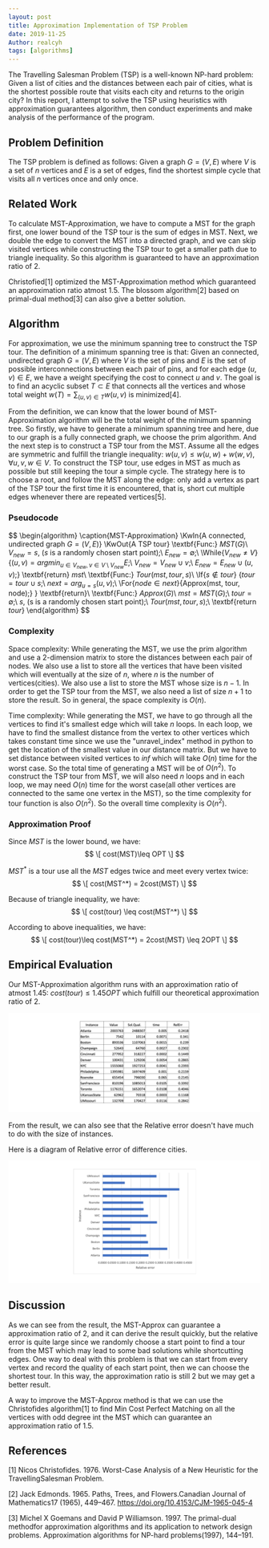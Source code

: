 ```yaml
---
layout: post
title: Approximation Implementation of TSP Problem
date: 2019-11-25
Author: realcyh
tags: [algorithms]
---
```


The Travelling Salesman Problem (TSP) is a well-known NP-hard problem: Given a list of cities and the distances between each pair of cities, what is the shortest possible route that visits each city and returns to the origin city? 
In this report, I attempt to solve the TSP using heuristics with approximation guarantees algorithm, then conduct experiments and make analysis of the performance of the program. 

## Problem Definition
The TSP problem is defined as follows: Given a graph $G=(V,E)$ where $V$ is a set of $n$ vertices and $E$ is a set of edges, find the shortest simple cycle that visits all $n$ vertices once and only once.

## Related Work
To calculate MST-Approximation, we have to compute a MST for the graph first, one lower bound of the TSP tour is the sum of edges in MST. Next, we double the edge to convert the MST into a directed graph, and we can skip visited vertices while constructing the TSP tour to get a smaller path due to triangle inequality. So this algorithm is guaranteed to have an approximation ratio of 2.

Christofied[1] optimized the MST-Approximation method which guaranteed an approximation ratio atmost 1.5. The blossom algorithm[2] based on primal-dual method[3] can also give a better solution.

## Algorithm
For approximation, we use the minimum spanning tree to construct the TSP tour. The definition of a minimum spanning tree is that: Given an connected, undirected graph $G = (V,E)$ where $V$ is the set of pins and $E$ is the set of possible interconnections between each pair of pins, and for each edge $(u,v)\in E$, we have a weight specifying the cost to connect $u$ and $v$. The goal is to find an acyclic subset $T\subset E$ that connects all the vertices and whose total weight $w(T) = \sum_{(u,v)\in T} w(u,v)$ is minimized[4].

From the definition, we can know that the lower bound of MST-Approximation algorithm will be the total weight of the minimum spanning tree. So firstly, we have to generate a minimum spanning tree and here, due to our graph is a fully connected graph, we choose the prim algorithm. And the next step is to construct a TSP tour from the MST. Assume all the edges are symmetric and fulfill the triangle inequality: $w(u,v)\leq w(u,w)+w(w,v), \forall u,v,w\in V$. To construct the TSP tour, use edges in MST as much as possible but still keeping the tour a simple cycle. The strategy here is to choose a root, and follow the MST along the edge: only add a vertex as part of the TSP tour the first time it is encountered, that is, short cut multiple edges whenever there are repeated vertices[5].

### Pseudocode
$$
\begin{algorithm}
\caption{MST-Approximation}
\KwIn{A connected, undirected graph $G=(V,E)$}
\KwOut{A TSP tour}
\textbf{Func:} $MST(G)$\\
$V_{new} = s$, ($s$ is a randomly chosen start point);\\
$E_{new} = \emptyset$;\\
\While{$V_{new}\neq V$}
{$(u,v) = argmin_{u\in V_{new}, v\in V\setminus V_{new}} E$;\\
$V_{new} = V_{new} \cup v$;\\
$E_{new} = E_{new} \cup (u,v)$;}
\textbf{return} $mst$\\
\textbf{Func:} $Tour(mst, tour, s)$\\
\If{$s\notin tour$}
{$tour = tour\cup s$;\\
$next = arg_{u = s}(u,v)$;\\
\For{$node \in next$}{Approx(mst, tour, node);}
}
\textbf{return}\\
\textbf{Func:} $Approx(G)$\\
$mst = MST(G)$;\\
$tour = \emptyset$;\\
$s$, (s is a randomly chosen start point);\\
$Tour(mst, tour, s)$;\\
\textbf{return $tour$}
\end{algorithm}
$$

### Complexity
Space complexity: While generating the MST, we use the prim algorithm and use a 2-dimension matrix to store the distances between each pair of nodes. We also use a list to store all the vertices that have been visited which will eventually at the size of $n$, where $n$ is the number of vertices(cities). We also use a list to store the MST whose size is $n-1$. In order to get the TSP tour from the MST, we also need a list of size $n+1$ to store the result. So in general, the space complexity is $O(n)$.

Time complexity: While generating the MST, we have to go through all the vertices to find it's smallest edge which will take $n$ loops. In each loop, we have to find the smallest distance from the vertex to other vertices which takes constant time since we use the "unravel\_index" method in python to get the location of the smallest value in our distance matrix. But we have to set distance between visited vertices to $inf$ which will take $O(n)$ time for the worst case. So the total time of generating a MST will be of $O(n^2)$. To construct the TSP tour from MST, we will also need $n$ loops and in each loop, we may need $O(n)$ time for the worst case(all other vertices are connected to the same one vertex in the MST), so the time complexity for tour function is also $O(n^2)$. So the overall time complexity is $O(n^2)$.

### Approximation Proof

Since $MST$ is the lower bound, we have:
$$ \[ cost(MST)\leq OPT \] $$

$MST^*$ is a tour use all the $MST$ edges twice and meet every vertex twice:
$$ \[ cost(MST^*) = 2cost(MST) \] $$

Because of triangle inequality, we have:
$$ \[ cost(tour) \leq cost(MST^*) \] $$

According to above inequalities, we have:
$$ \[ cost(tour)\leq cost(MST^*) = 2cost(MST) \leq 2OPT \] $$

## Empirical Evaluation
Our MST-Approximation algorithm runs with an approximation ratio of atmost 1.45:  $cost(tour)\leq 1.45OPT$ which fulfill our theoretical approximation ratio of 2.

![img](https://raw.githubusercontent.com/realcyh/yuhang-chen/master/images/tsp-relerror-table.png)

From the result, we can also see that the Relative error doesn't have much to do with the size of instances.

Here is a diagram of Relative error of difference cities.

![img](https://raw.githubusercontent.com/realcyh/yuhang-chen/master/images/tsp-relerror-chart.png)

## Discussion
As we can see from the result, the MST-Approx can guarantee a approximation ratio of 2, and it can derive the result quickly, but the relative error is quite large since we randomly choose a start point to find a tour from the MST which may lead to some bad solutions while shortcutting edges.  One way to deal with this problem is that we can start from every vertex and record the quality of each start point, then we can choose the shortest tour. In this way, the approximation ratio is still 2 but we may get a better result.

A way to improve the MST-Approx method is that we can use the Christofides algorithm[1] to find Min Cost Perfect Matching on all the vertices with odd degree int the MST which can guarantee an approximation ratio of 1.5.

## References
[1] Nicos Christofides. 1976. Worst-Case Analysis of a New Heuristic for the TravellingSalesman Problem.

[2] Jack Edmonds. 1965. Paths, Trees, and Flowers.Canadian Journal of Mathematics17 (1965), 449–467. https://doi.org/10.4153/CJM-1965-045-4

[3] Michel X Goemans and David P Williamson. 1997. The primal-dual methodfor approximation algorithms and its application to network design problems. Approximation algorithms for NP-hard problems(1997), 144–191.
